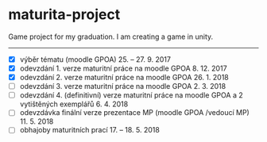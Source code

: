 # maturita-project
Game project for my graduation.
I am creating a game in unity.

---
- [x] výběr tématu (moodle GPOA) 25. – 27. 9. 2017
- [x] odevzdání 1. verze maturitní práce na moodle GPOA 8. 12. 2017
- [x] odevzdání 2. verze maturitní práce na moodle GPOA 26. 1. 2018
- [ ] odevzdání 3. verze maturitní práce na moodle GPOA 2. 3. 2018
- [ ] odevzdání 4. (definitivní) verze maturitní práce na moodle GPOA a 2 vytištěných exemplářů 6. 4. 2018
- [ ] odevzdávka finální verze prezentace MP (moodle GPOA /vedoucí MP) 11. 5. 2018
- [ ] obhajoby maturitních prací 17. – 18. 5. 2018
